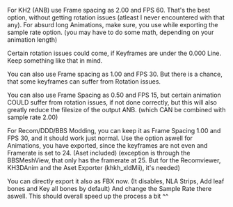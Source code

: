 For KH2 (ANB) use Frame spacing as 2.00 and FPS 60. That's the best option, without getting rotation issues (atleast I never encountered with that any).
For absurd long Animations, make sure, you use while exporting the sample rate option. (you may have to do some math, depending on your animation length)

Certain rotation issues could come, if Keyframes are under the 0.000 Line. Keep something like that in mind.


You can also use Frame spacing as 1.00 and FPS 30. But there is a chance, that some keyframes can suffer from Rotation issues.


You can also use Frame Spacing as 0.50 and FPS 15, but certain animation COULD suffer from rotation issues, if not done
correctly, but this will also greatly reduce the filesize of the output ANB. (which CAN be combined with sample rate 2.00)


For Recom/DDD/BBS Modding, you can keep it as Frame Spacing 1.00 and FPS 30, and it should work just normal.
Use the option aswell for Animations, you have exported, since the keyframes are not even and Framerate is set to 24. (Aset included)
(exception is through the BBSMeshView, that only has the framerate at 25. But for the Recomviewer, KH3DAnim and the Aset Exporter (khkh_xldMii), it's needed)


You can directly export it also as FBX now. (It disables, NLA Strips, Add leaf bones and Key all bones by default)
And change the Sample Rate there aswell. This should overall speed up the process a bit ^^
